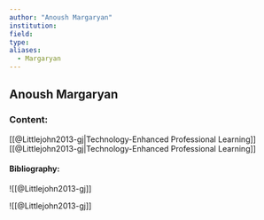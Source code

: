 ```yaml
---
author: "Anoush Margaryan"
institution:
field:
type:
aliases:
  - Margaryan
---
```


## Anoush Margaryan

### Content:
[[@Littlejohn2013-gj|Technology-Enhanced Professional Learning]]
[[@Littlejohn2013-gj|Technology-Enhanced Professional Learning]]

#### Bibliography:

![[@Littlejohn2013-gj]]

![[@Littlejohn2013-gj]]